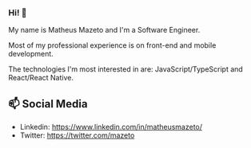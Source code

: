 ### Hi! 👋

My name is Matheus Mazeto and I'm a Software Engineer.

Most of my professional experience is on front-end and mobile development.

The technologies I'm most interested in are: JavaScript/TypeScript and React/React Native.

## 📫 Social Media

 - Linkedin: https://www.linkedin.com/in/matheusmazeto/
 - Twitter: https://twitter.com/mazeto
